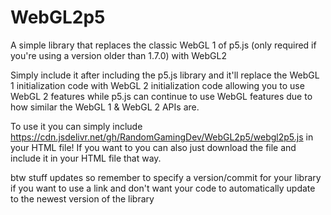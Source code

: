 # WebGL2p5
A simple library that replaces the classic WebGL 1 of p5.js (only required if you're using a version older than 1.7.0) with WebGL2

Simply include it after including the p5.js library and it'll replace the WebGL 1 initialization code with WebGL 2 initialization code allowing you to use WebGL 2 features while p5.js can continue to use WebGL features due to how similar the WebGL 1 & WebGL 2 APIs are.

To use it you can simply include https://cdn.jsdelivr.net/gh/RandomGamingDev/WebGL2p5/webgl2p5.js in your HTML file! If you want to you can also just download the file and include it in your HTML file that way.

btw stuff updates so remember to specify a version/commit for your library if you want to use a link and don't want your code to automatically update to the newest version of the library
